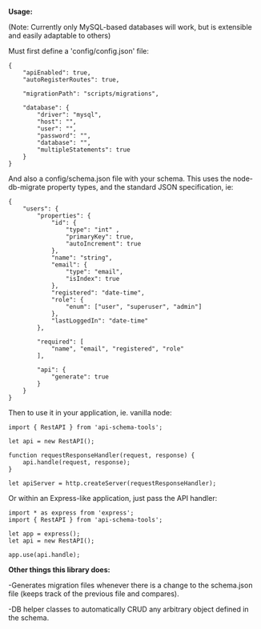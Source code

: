 **Usage:**

(Note: Currently only MySQL-based databases will work, but is extensible and easily adaptable to others)

Must first define a 'config/config.json' file:

```
{
    "apiEnabled": true,
    "autoRegisterRoutes": true,
    
    "migrationPath": "scripts/migrations",

    "database": {
        "driver": "mysql",
        "host": "",
        "user": "",
        "password": "",
        "database": "",
        "multipleStatements": true
    }
}
```


And also a config/schema.json file with your schema. This uses the node-db-migrate property types, and the standard JSON specification, ie:

```
{
    "users": {
        "properties": {
            "id": { 
                "type": "int" ,
                "primaryKey": true, 
                "autoIncrement": true
            },
            "name": "string",
            "email": {
                "type": "email",
                "isIndex": true
            },
            "registered": "date-time",
            "role": {
                "enum": ["user", "superuser", "admin"]
            },
            "lastLoggedIn": "date-time"
        },

        "required": [
            "name", "email", "registered", "role"
        ],
        
        "api": {
            "generate": true
        }
    }
}
```


Then to use it in your application, ie. vanilla node:

```
import { RestAPI } from 'api-schema-tools';

let api = new RestAPI();

function requestResponseHandler(request, response) {
    api.handle(request, response);
}

let apiServer = http.createServer(requestResponseHandler);
```

Or within an Express-like application, just pass the API handler:

```
import * as express from 'express';
import { RestAPI } from 'api-schema-tools';

let app = express();
let api = new RestAPI();

app.use(api.handle);
```


**Other things this library does:**

-Generates migration files whenever there is a change to the schema.json file (keeps track of the previous file and compares).

-DB helper classes to automatically CRUD any arbitrary object defined in the schema.
